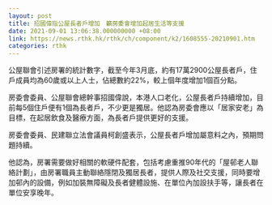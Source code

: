 ```yaml
---
layout: post
title: 招國偉指公屋長者戶增加　籲房委會增加起居生活等支援
date: 2021-09-01 13:06:38.000000000 +08:00
link: https://news.rthk.hk/rthk/ch/component/k2/1608555-20210901.htm
categories: rthk
---
```


公屋聯會引述房署的統計數字，截至今年3月底，約有17萬2900公屋長者戶，住戶成員均為60歲或以上人士，佔總數約22%，較上個年度增加1個百分點。

房委會委員、公屋聯會總幹事招國偉說，本港人口老化，公屋長者戶持續增加，目前每5個住戶便有1個為長者戶，不少更是獨居。他認為房委會應以「居家安老」為目標，在起居飲食及醫療方面，為長者戶提供更好的支援。

房委會委員、民建聯立法會議員柯創盛表示，公屋長者戶增加屬意料之內，預期問題持續。

他認為，房署需要做好相關的軟硬件配套，包括考慮重推90年代的「屋邨老人聯絡計劃」，由房署職員主動聯絡隱閉及獨居長者，提供人際及社交支援，同時要增加邨內的設備，例如加裝無障礙及長者健體設施、在單位內加設扶手等，讓長者在單位安享晚年。
